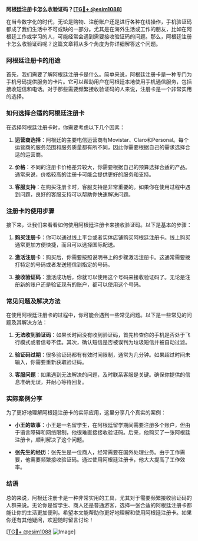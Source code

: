 **阿根廷注册卡怎么收验证码？[[TG💪+ @esim1088](https://t.me/s/esim1088)]**

在当今数字化的时代，无论是购物、注册账户还是进行各种在线操作，手机验证码都成了我们生活中不可或缺的一部分。尤其是在海外生活或工作的朋友，比如在阿根廷工作或学习的人，可能经常会遇到需要接收验证码的问题。那么，阿根廷注册卡怎么收验证码呢？这篇文章将从多个角度为你详细解答这个问题。

### 阿根廷注册卡的用途

首先，我们需要了解阿根廷注册卡是什么。简单来说，阿根廷注册卡是一种专门为手机号码提供服务的卡片。它可以帮助用户在阿根廷本地使用手机通信服务，包括接收短信和电话。对于那些需要频繁接收验证码的人来说，注册卡是一个非常实用的选择。

### 如何选择合适的阿根廷注册卡

在选择阿根廷注册卡时，你需要考虑以下几个因素：

1. **运营商选择**：阿根廷的主要电信运营商有Movistar、Claro和Personal。每个运营商的服务范围和服务质量都有所不同，因此你需要根据自己的需求选择合适的运营商。
   
2. **价格**：不同的注册卡价格差异较大，你需要根据自己的预算选择合适的产品。通常来说，价格较高的注册卡可能会提供更好的服务和支持。

3. **客服支持**：在购买注册卡时，客服支持是非常重要的。如果你在使用过程中遇到问题，良好的客服支持可以帮助你快速解决问题。

### 注册卡的使用步骤

接下来，让我们来看看如何使用阿根廷注册卡来接收验证码。以下是基本的步骤：

1. **购买注册卡**：你可以通过线上平台或者实体店铺购买阿根廷注册卡。线上购买通常更加方便快捷，而且可以选择国际配送。

2. **激活注册卡**：购买后，你需要按照说明书上的步骤激活注册卡。这通常需要拨打特定的号码或者发送短信到指定的号码。

3. **接收验证码**：激活成功后，你就可以使用这个号码来接收验证码了。无论是注册新的账户还是验证现有的账户，都可以使用这个号码。

### 常见问题及解决方法

在使用阿根廷注册卡的过程中，你可能会遇到一些常见问题。以下是一些常见的问题及其解决方法：

1. **无法收到验证码**：如果长时间没有收到验证码，首先检查你的手机是否处于飞行模式或者信号不佳。其次，确认短信是否被误判为垃圾短信并被自动过滤。

2. **验证码过期**：很多验证码都有有效时间限制，通常为几分钟。如果超过时间未输入，你需要重新获取验证码。

3. **客服问题**：如果遇到无法解决的问题，及时联系客服是关键。确保你提供的信息准确无误，并耐心等待回复。

### 实际案例分享

为了更好地理解阿根廷注册卡的实际应用，这里分享几个真实的案例：

- **小王的故事**：小王是一名留学生，在阿根廷留学期间需要注册多个账户，但由于语言障碍和网络限制，他很难直接接收验证码。后来，他购买了一张阿根廷注册卡，顺利解决了这个问题。

- **张先生的经历**：张先生是一位商人，经常需要在国外处理业务。由于工作需要，他需要频繁接收验证码。通过使用阿根廷注册卡，他大大提高了工作效率。

### 结语

总的来说，阿根廷注册卡是一种非常实用的工具，尤其对于需要频繁接收验证码的人群来说。无论你是留学生、商人还是普通游客，选择一张合适的阿根廷注册卡都能让你的生活更加便利。希望本文能帮助你更好地理解和使用阿根廷注册卡。如果你还有其他疑问，欢迎随时留言讨论！

[[TG💪+ @esim1088](https://t.me/s/esim1088) ![Image](https://i.postimg.cc/4NQfJmqS/Snipaste-2025-05-13-00-14-12.png)]